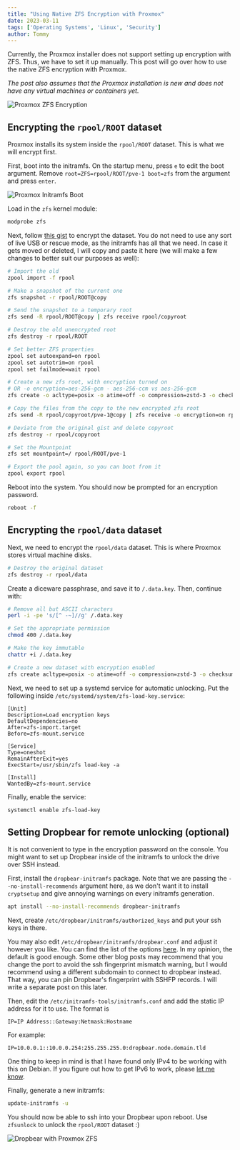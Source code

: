 ```yaml
---
title: "Using Native ZFS Encryption with Proxmox"
date: 2023-03-11
tags: ['Operating Systems', 'Linux', 'Security']
author: Tommy
---
```


Currently, the Proxmox installer does not support setting up encryption with ZFS. Thus, we have to set it up manually. This post will go over how to use the native ZFS encryption with Proxmox.

_The post also assumes that the Proxmox installation is new and does not have any virtual machines or containers yet._

![Proxmox ZFS Encryption](/images/proxmox-zfs-encryption.png)

## Encrypting the `rpool/ROOT` dataset

Proxmox installs its system inside the `rpool/ROOT` dataset. This is what we will encrypt first.

First, boot into the initramfs. On the startup menu, press `e` to edit the boot argument. Remove `root=ZFS=rpool/ROOT/pve-1 boot=zfs` from the argument and press `enter`.

![Proxmox Initramfs Boot](/images/proxmox-initramfs-boot.png)

Load in the `zfs` kernel module:

```sh
modprobe zfs
```

Next, follow [this gist](https://gist.github.com/yvesh/ae77a68414484c8c79da03c4a4f6fd55) to encrypt the dataset. You do not need to use any sort of live USB or rescue mode, as the initramfs has all that we need. In case it gets moved or deleted, I will copy and paste it here (we will make a few changes to better suit our purposes as well):

```sh
# Import the old
zpool import -f rpool

# Make a snapshot of the current one
zfs snapshot -r rpool/ROOT@copy

# Send the snapshot to a temporary root
zfs send -R rpool/ROOT@copy | zfs receive rpool/copyroot

# Destroy the old unencrypted root
zfs destroy -r rpool/ROOT

# Set better ZFS properties
zpool set autoexpand=on rpool
zpool set autotrim=on rpool
zpool set failmode=wait rpool

# Create a new zfs root, with encryption turned on
# OR -o encryption=aes-256-gcm - aes-256-ccm vs aes-256-gcm
zfs create -o acltype=posix -o atime=off -o compression=zstd-3 -o checksum=blake3 -o dnodesize=auto -o encryption=on -o keyformat=passphrase -o overlay=off -o xattr=sa rpool/ROOT

# Copy the files from the copy to the new encrypted zfs root
zfs send -R rpool/copyroot/pve-1@copy | zfs receive -o encryption=on rpool/ROOT/pve-1

# Deviate from the original gist and delete copyroot
zfs destroy -r rpool/copyroot

# Set the Mountpoint
zfs set mountpoint=/ rpool/ROOT/pve-1

# Export the pool again, so you can boot from it
zpool export rpool
```

Reboot into the system. You should now be prompted for an encryption password.

```sh
reboot -f
```

## Encrypting the `rpool/data` dataset

Next, we need to encrypt the `rpool/data` dataset. This is where Proxmox stores virtual machine disks.


```bash
# Destroy the original dataset
zfs destroy -r rpool/data
```

Create a diceware passphrase, and save it to `/.data.key`. Then, continue with:

```bash
# Remove all but ASCII characters 
perl -i -pe 's/[^ -~]//g' /.data.key

# Set the appropriate permission
chmod 400 /.data.key

# Make the key immutable
chattr +i /.data.key

# Create a new dataset with encryption enabled
zfs create acltype=posix -o atime=off -o compression=zstd-3 -o checksum=blake3 -o dnodesize=auto -o encryption=on -o keyformat=passphrase -o keylocation=file:///.data.key -o overlay=off -o xattr=sa rpool/data
```

Next, we need to set up a systemd service for automatic unlocking. Put the following inside `/etc/systemd/system/zfs-load-key.service`:

```
[Unit]
Description=Load encryption keys
DefaultDependencies=no
After=zfs-import.target
Before=zfs-mount.service

[Service]
Type=oneshot
RemainAfterExit=yes
ExecStart=/usr/sbin/zfs load-key -a

[Install]
WantedBy=zfs-mount.service
```

Finally, enable the service:

```bash
systemctl enable zfs-load-key
```

## Setting Dropbear for remote unlocking (optional)

It is not convenient to type in the encryption password on the console. You might want to set up Dropbear inside of the initramfs to unlock the drive over SSH instead.

First, install the `dropbear-initramfs` package. Note that we are passing the `--no-install-recommends` argument here, as we don't want it to install `cryptsetup` and give annoying warnings on every initramfs generation.

```bash
apt install --no-install-recommends dropbear-initramfs
```

Next, create `/etc/dropbear/initramfs/authorized_keys` and put your ssh keys in there.

You may also edit `/etc/dropbear/initramfs/dropbear.conf` and adjust it however you like. You can find the list of the options [here](https://linux.die.net/man/8/dropbear). In my opinion, the default is good enough. Some other blog posts may recommend that you change the port to avoid the ssh fingerprint mismatch warning, but I would recommend using a different subdomain to connect to dropbear instead. That way, you can pin Dropbear's fingerprint with SSHFP records. I will write a separate post on this later.

Then, edit the `/etc/initramfs-tools/initramfs.conf` and add the static IP address for it to use. The format is

```
IP=IP Address::Gateway:Netmask:Hostname
```

For example:

```
IP=10.0.0.1::10.0.0.254:255.255.255.0:dropbear.node.domain.tld
```

One thing to keep in mind is that I have found only IPv4 to be working with this on Debian. If you figure out how to get IPv6 to work, please [let me know](https://tommytran.io/contact).

Finally, generate a new initramfs:

```bash
update-initramfs -u
```

You should now be able to ssh into your Dropbear upon reboot. Use `zfsunlock` to unlock the `rpool/ROOT` dataset :)

![Dropbear with Proxmox ZFS](/images/dropbear-proxmox-zfs.png)
